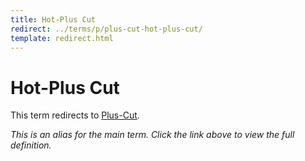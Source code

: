 ```yaml
---
title: Hot-Plus Cut
redirect: ../terms/p/plus-cut-hot-plus-cut/
template: redirect.html
---
```


# Hot-Plus Cut

This term redirects to [Plus-Cut](../terms/p/plus-cut-hot-plus-cut/).

*This is an alias for the main term. Click the link above to view the full definition.*
